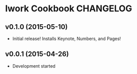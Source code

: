 Iwork Cookbook CHANGELOG
========================

v0.1.0 (2015-05-10)
-------------------
- Initial release! Installs Keynote, Numbers, and Pages!

v0.0.1 (2015-04-26)
-------------------
- Development started
